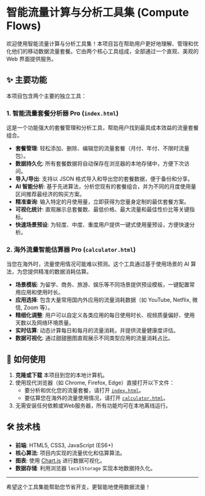 # 智能流量计算与分析工具集 (Compute Flows)

欢迎使用智能流量计算与分析工具集！本项目旨在帮助用户更好地理解、管理和优化他们的移动数据流量套餐。它由两个核心工具组成，全部通过一个直观、美观的 Web 界面提供服务。

## ✨ 主要功能

本项目包含两个主要的独立工具：

### 1. 智能流量套餐分析器 Pro (`index.html`)

这是一个功能强大的套餐管理和分析工具，帮助用户找到最具成本效益的流量套餐组合。

- **套餐管理**: 轻松添加、删除、编辑您的流量套餐（月付、年付、不限时流量包）。
- **数据持久化**: 所有套餐数据将自动保存在浏览器的本地存储中，方便下次访问。
- **导入/导出**: 支持以 JSON 格式导入和导出您的套餐数据，便于备份和分享。
- **AI 智能分析**: 基于先进算法，分析您现有的套餐组合，并为不同的月度使用量区间推荐最经济的购买方案。
- **精准查询**: 输入特定的月使用量，立即获得为您量身定制的最优套餐方案。
- **可视化统计**: 直观展示总套餐数、最低价格、最大流量和最佳性价比等关键指标。
- **快速场景预设**: 为轻度、中度、重度用户提供一键式使用量预设，方便快速分析。

### 2. 海外流量智能估算器 Pro (`calculator.html`)

当您在海外时，流量使用情况可能难以预测。这个工具通过基于使用场景的 AI 算法，为您提供精准的数据消耗估算。

- **场景模板**: 为留学、商务、旅游、娱乐等不同场景提供预设模板，一键配置常用应用和使用时长。
- **应用选择**: 包含大量常用国内外应用的流量消耗数据（如 YouTube, Netflix, 微信, Zoom 等）。
- **精细化调整**: 用户可以自定义各类应用的每日使用时长、视频质量偏好、使用天数以及网络环境质量。
- **实时估算**: 动态计算每日和每月的流量消耗，并提供流量健康度评估。
- **数据可视化**: 通过甜甜圈图直观展示不同类型应用的流量消耗占比。

## 🚀 如何使用

1.  **克隆或下载** 本项目到您的本地计算机。
2.  使用现代浏览器（如 Chrome, Firefox, Edge）直接打开以下文件：
    - 要分析和优化您的流量套餐，请打开 [`index.html`](./index.html)。
    - 要估算您在海外的流量使用情况，请打开 [`calculator.html`](./calculator.html)。
3.  无需安装任何依赖或Web服务器，所有功能均可在本地离线运行。

## 🛠️ 技术栈

- **前端**: HTML5, CSS3, JavaScript (ES6+)
- **核心算法**: 项目内实现的流量优化和估算算法。
- **图表**: 使用 [Chart.js](https://www.chartjs.org/) 进行数据可视化。
- **数据存储**: 利用浏览器 `localStorage` 实现本地数据持久化。

---

希望这个工具集能帮助您节省开支，更智能地使用数据流量！